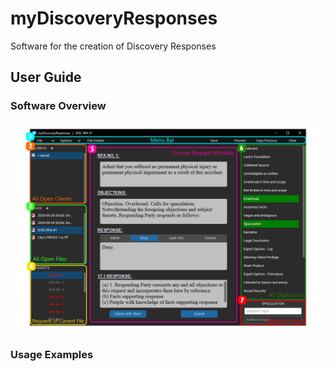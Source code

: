 # myDiscoveryResponses
Software for the creation of Discovery Responses
## User Guide
### Software Overview
![Example Screenshot](./USER_GUIDE_IMAGE.png)
### Usage Examples

